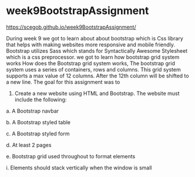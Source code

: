 # week9BootstrapAssignment

https://scegob.github.io/week9BootstrapAssignment/

During week 9 we got to learn about about bootstrap which is Css library that helps with making websites more responsive and mobile friendly. 
Bootstrap utilizes Sass which stands for Syntactically Awesome Stylesheet which is a css preprocessor.
we got to learn how bootstrap grid system works How does the Bootstrap grid system works, The bootstrap grid system uses a series of containers, rows and columns. 
This grid system supports a max value of 12 columns. After the 12th column will be shifted to a new line. The goal for this assignment was to 

1.	Create a new website using HTML and Bootstrap. The website must include the following:

a.	A Bootstrap navbar

b.	A Bootstrap styled table

c.	A Bootstrap styled form

d.	At least 2 pages

e.	Bootstrap grid used throughout to format elements

i.	Elements should stack vertically when the window is small

